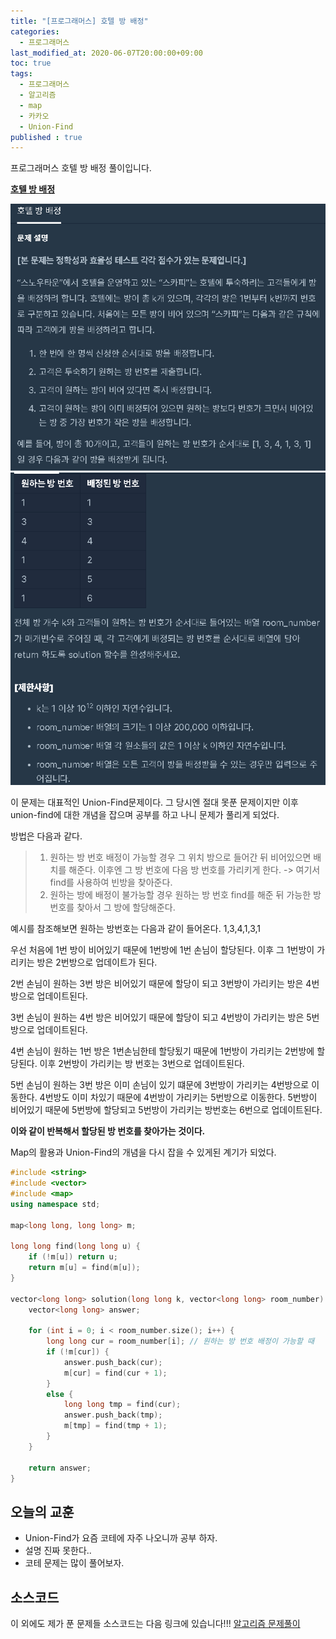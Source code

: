 ```yaml
---
title: "[프로그래머스] 호텔 방 배정"
categories: 
  - 프로그래머스
last_modified_at: 2020-06-07T20:00:00+09:00
toc: true
tags: 
  - 프로그래머스
  - 알고리즘
  - map
  - 카카오
  - Union-Find
published : true
---
```


프로그래머스 호텔 방 배정 풀이입니다. 

**[호텔 방 배정](https://programmers.co.kr/learn/courses/30/lessons/64063)**

![1](/assets/images/프로그래머스/호텔방배정_1.png)
![2](/assets/images/프로그래머스/호텔방배정_2.png)


이 문제는 대표적인 Union-Find문제이다. 그 당시엔 절대 못푼 문제이지만 이후 union-find에 대한 개념을 잡으며 공부를 하고 나니 문제가 풀리게 되었다. 

방법은 다음과 같다. 
> 1. 원하는 방 번호 배정이 가능할 경우 그 위치 방으로 들어간 뒤 비어있으면 배치를 해준다. 이후엔 그 방 번호에 다음 방 번호를 가리키게 한다. -> 여기서 find를 사용하여 빈방을 찾아준다. 
> 2. 원하는 방에 배정이 불가능할 경우 원하는 방 번호 find를 해준 뒤 가능한 방 번호를 찾아서 그 방에 할당해준다. 

예시를 참조해보면 
원하는 방번호는 다음과 같이 들어온다. 1,3,4,1,3,1

우선 처음에 1번 방이 비어있기 때문에 1번방에 1번 손님이 할당된다. 
이후 그 1번방이 가리키는 방은 2번방으로 업데이트가 된다. 

2번 손님이 원하는 3번 방은 비어있기 때문에 할당이 되고 3번방이 가리키는 방은 4번방으로 업데이트된다. 

3번 손님이 원하는 4번 방은 비어있기 때문에 할당이 되고 4번방이 가리키는 방은 5번방으로 업데이트된다. 

4번 손님이 원하는 1번 방은 1번손님한테 할당됬기 때문에 1번방이 가리키는 2번방에 할당된다. 이후 2번방이 가리키는 방 번호는 3번으로 업데이트된다. 

5번 손님이 원하는 3번 방은 이미 손님이 있기 떄문에 3번방이 가리키는 4번방으로 이동한다. 4번방도 이미 차있기 때문에 4번방이 가리키는 5번방으로 이동한다. 5번방이 비어있기 때문에 5번방에 할당되고 5번방이 가리키는 방번호는 6번으로 업데이트된다. 

**이와 같이 반복해서 할당된 방 번호를 찾아가는 것이다.**

Map의 활용과 Union-Find의 개념을 다시 잡을 수 있게된 계기가 되었다. 

```cpp
#include <string>
#include <vector>
#include <map>
using namespace std;

map<long long, long long> m;

long long find(long long u) {
	if (!m[u]) return u;
	return m[u] = find(m[u]);
}

vector<long long> solution(long long k, vector<long long> room_number) {
	vector<long long> answer;

	for (int i = 0; i < room_number.size(); i++) {
		long long cur = room_number[i]; // 원하는 방 번호 배정이 가능할 때 
		if (!m[cur]) {
			answer.push_back(cur);
			m[cur] = find(cur + 1);
		}
		else {
			long long tmp = find(cur);
			answer.push_back(tmp);
			m[tmp] = find(tmp + 1);
		}
	}

	return answer;
}

```

## 오늘의 교훈
- Union-Find가 요즘 코테에 자주 나오니까 공부 하자. 
- 설명 진짜 못한다.. 
- 코테 문제는 많이 풀어보자.


## 소스코드
이 외에도 제가 푼 문제들 소스코드는 다음 링크에 있습니다!!!
[알고리즘 문제풀이](https://github.com/JooYoung1121/CodingTest_Algorithm)
